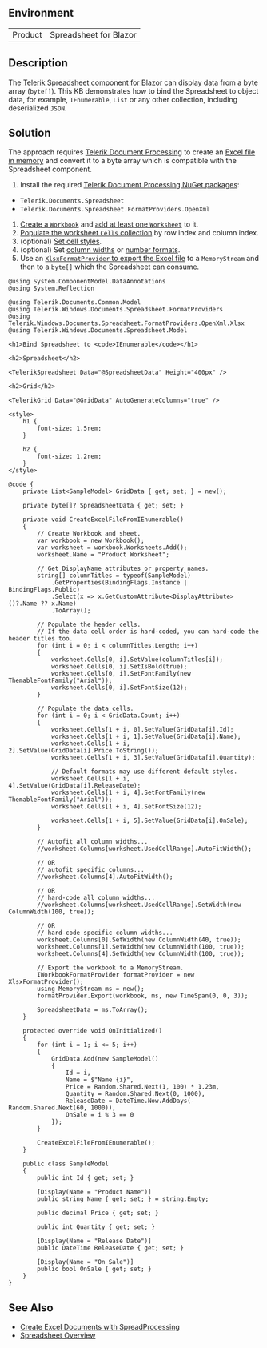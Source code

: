 
## Environment

<table>
<tbody>
<tr>
<td>Product</td>
<td>
Spreadsheet for Blazor
</td>
</tr>
</tbody>
</table>

## Description

The [Telerik Spreadsheet component for Blazor](slug:spreadsheet-overview) can display data from a byte array (`byte[]`). This KB demonstrates how to bind the Spreadsheet to object data, for example, `IEnumerable`, `List` or any other collection, including deserialized `JSON`.

## Solution

The approach requires [Telerik Document Processing](slug:dpl-in-blazor) to create an [Excel file in memory](https://docs.telerik.com/devtools/document-processing/knowledge-base/generate-excel-files-from-ienumerable-collections) and convert it to a byte array which is compatible with the Spreadsheet component.

1. Install the required [Telerik Document Processing NuGet packages](https://docs.telerik.com/devtools/document-processing/libraries/radspreadprocessing/getting-started):
* `Telerik.Documents.Spreadsheet`
* `Telerik.Documents.Spreadsheet.FormatProviders.OpenXml`
1. [Create a `Workbook`](https://docs.telerik.com/devtools/document-processing/libraries/radspreadprocessing/working-with-workbooks/create-open-and-save-workbooks) and [add at least one `Worksheet`](https://docs.telerik.com/devtools/document-processing/libraries/radspreadprocessing/working-with-worksheets/add-remove-worksheets) to it.
1. [Populate the worksheet `Cells` collection](https://docs.telerik.com/devtools/document-processing/libraries/radspreadprocessing/working-with-cells/accessing-cells-of-worksheet) by row index and column index.
1. (optional) [Set cell styles](https://docs.telerik.com/devtools/document-processing/libraries/radspreadprocessing/working-with-cells/get-set-clear-properties).
1. (optional) Set [column widths](https://docs.telerik.com/devtools/document-processing/libraries/radspreadprocessing/working-with-rows-and-columns/resizing) or [number formats](https://docs.telerik.com/devtools/document-processing/libraries/radspreadprocessing/features/number-formats).
1. Use an [`XlsxFormatProvider` to export the Excel file](https://docs.telerik.com/devtools/document-processing/libraries/radspreadprocessing/formats-and-conversion/import-and-export-to-excel-file-formats/xlsx/xlsxformatprovider) to a `MemoryStream` and then to a `byte[]` which the Spreadsheet can consume.

<div class="skip-repl"></div>

````RAZOR
@using System.ComponentModel.DataAnnotations
@using System.Reflection

@using Telerik.Documents.Common.Model
@using Telerik.Windows.Documents.Spreadsheet.FormatProviders
@using Telerik.Windows.Documents.Spreadsheet.FormatProviders.OpenXml.Xlsx
@using Telerik.Windows.Documents.Spreadsheet.Model

<h1>Bind Spreadsheet to <code>IEnumerable</code></h1>

<h2>Spreadsheet</h2>

<TelerikSpreadsheet Data="@SpreadsheetData" Height="400px" />

<h2>Grid</h2>

<TelerikGrid Data="@GridData" AutoGenerateColumns="true" />

<style>
    h1 {
        font-size: 1.5rem;
    }

    h2 {
        font-size: 1.2rem;
    }
</style>

@code {
    private List<SampleModel> GridData { get; set; } = new();

    private byte[]? SpreadsheetData { get; set; }

    private void CreateExcelFileFromIEnumerable()
    {
        // Create Workbook and sheet.
        var workbook = new Workbook();
        var worksheet = workbook.Worksheets.Add();
        worksheet.Name = "Product Worksheet";

        // Get DisplayName attributes or property names.
        string[] columnTitles = typeof(SampleModel)
            .GetProperties(BindingFlags.Instance | BindingFlags.Public)
            .Select(x => x.GetCustomAttribute<DisplayAttribute>()?.Name ?? x.Name)
            .ToArray();

        // Populate the header cells.
        // If the data cell order is hard-coded, you can hard-code the header titles too.
        for (int i = 0; i < columnTitles.Length; i++)
        {
            worksheet.Cells[0, i].SetValue(columnTitles[i]);
            worksheet.Cells[0, i].SetIsBold(true);
            worksheet.Cells[0, i].SetFontFamily(new ThemableFontFamily("Arial"));
            worksheet.Cells[0, i].SetFontSize(12);
        }

        // Populate the data cells.
        for (int i = 0; i < GridData.Count; i++)
        {
            worksheet.Cells[1 + i, 0].SetValue(GridData[i].Id);
            worksheet.Cells[1 + i, 1].SetValue(GridData[i].Name);
            worksheet.Cells[1 + i, 2].SetValue(GridData[i].Price.ToString());
            worksheet.Cells[1 + i, 3].SetValue(GridData[i].Quantity);

            // Default formats may use different default styles.
            worksheet.Cells[1 + i, 4].SetValue(GridData[i].ReleaseDate);
            worksheet.Cells[1 + i, 4].SetFontFamily(new ThemableFontFamily("Arial"));
            worksheet.Cells[1 + i, 4].SetFontSize(12);

            worksheet.Cells[1 + i, 5].SetValue(GridData[i].OnSale);
        }

        // Autofit all column widths...
        //worksheet.Columns[worksheet.UsedCellRange].AutoFitWidth();

        // OR
        // autofit specific columns...
        //worksheet.Columns[4].AutoFitWidth();

        // OR
        // hard-code all column widths...
        //worksheet.Columns[worksheet.UsedCellRange].SetWidth(new ColumnWidth(100, true));

        // OR
        // hard-code specific column widths...
        worksheet.Columns[0].SetWidth(new ColumnWidth(40, true));
        worksheet.Columns[1].SetWidth(new ColumnWidth(100, true));
        worksheet.Columns[4].SetWidth(new ColumnWidth(100, true));

        // Export the workbook to a MemoryStream.
        IWorkbookFormatProvider formatProvider = new XlsxFormatProvider();
        using MemoryStream ms = new();
        formatProvider.Export(workbook, ms, new TimeSpan(0, 0, 3));

        SpreadsheetData = ms.ToArray();
    }

    protected override void OnInitialized()
    {
        for (int i = 1; i <= 5; i++)
        {
            GridData.Add(new SampleModel()
            {
                Id = i,
                Name = $"Name {i}",
                Price = Random.Shared.Next(1, 100) * 1.23m,
                Quantity = Random.Shared.Next(0, 1000),
                ReleaseDate = DateTime.Now.AddDays(-Random.Shared.Next(60, 1000)),
                OnSale = i % 3 == 0
            });
        }

        CreateExcelFileFromIEnumerable();
    }

    public class SampleModel
    {
        public int Id { get; set; }

        [Display(Name = "Product Name")]
        public string Name { get; set; } = string.Empty;

        public decimal Price { get; set; }

        public int Quantity { get; set; }

        [Display(Name = "Release Date")]
        public DateTime ReleaseDate { get; set; }

        [Display(Name = "On Sale")]
        public bool OnSale { get; set; }
    }
}
````

## See Also

* [Create Excel Documents with SpreadProcessing](https://docs.telerik.com/devtools/document-processing/knowledge-base/generate-excel-files-from-ienumerable-collections)
* [Spreadsheet Overview](slug:spreadsheet-overview)
